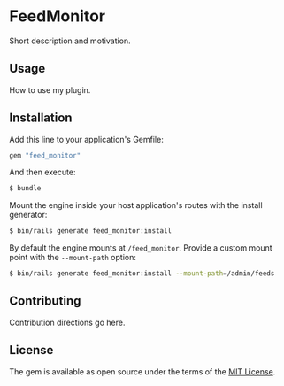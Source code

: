 # FeedMonitor
Short description and motivation.

## Usage
How to use my plugin.

## Installation
Add this line to your application's Gemfile:

```ruby
gem "feed_monitor"
```

And then execute:
```bash
$ bundle
```

Mount the engine inside your host application's routes with the install generator:

```bash
$ bin/rails generate feed_monitor:install
```

By default the engine mounts at `/feed_monitor`. Provide a custom mount point with the `--mount-path` option:

```bash
$ bin/rails generate feed_monitor:install --mount-path=/admin/feeds
```

## Contributing
Contribution directions go here.

## License
The gem is available as open source under the terms of the [MIT License](https://opensource.org/licenses/MIT).
